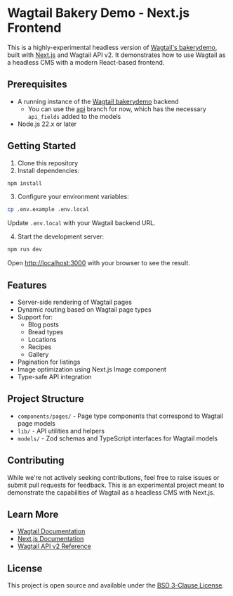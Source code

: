 # Wagtail Bakery Demo - Next.js Frontend

This is a highly-experimental headless version of [Wagtail's bakerydemo](https://github.com/wagtail/bakerydemo), built with [Next.js](https://nextjs.org) and Wagtail API v2. It demonstrates how to use Wagtail as a headless CMS with a modern React-based frontend.

## Prerequisites

- A running instance of the [Wagtail bakerydemo](https://github.com/wagtail/bakerydemo) backend
  - You can use the [api](https://github.com/wagtail/bakerydemo/tree/api) branch for now, which has the necessary `api_fields` added to the models
- Node.js 22.x or later

## Getting Started

1. Clone this repository
2. Install dependencies:

```bash
npm install
```

3. Configure your environment variables:

```bash
cp .env.example .env.local
```

Update `.env.local` with your Wagtail backend URL.

4. Start the development server:

```bash
npm run dev
```

Open [http://localhost:3000](http://localhost:3000) with your browser to see the result.

## Features

- Server-side rendering of Wagtail pages
- Dynamic routing based on Wagtail page types
- Support for:
  - Blog posts
  - Bread types
  - Locations
  - Recipes
  - Gallery
- Pagination for listings
- Image optimization using Next.js Image component
- Type-safe API integration

## Project Structure

- `components/pages/` - Page type components that correspond to Wagtail page models
- `lib/` - API utilities and helpers
- `models/` - Zod schemas and TypeScript interfaces for Wagtail models

## Contributing

While we're not actively seeking contributions, feel free to raise issues or submit pull requests for feedback. This is an experimental project meant to demonstrate the capabilities of Wagtail as a headless CMS with Next.js.

## Learn More

- [Wagtail Documentation](https://docs.wagtail.org/)
- [Next.js Documentation](https://nextjs.org/docs)
- [Wagtail API v2 Reference](https://docs.wagtail.org/en/stable/advanced_topics/api/index.html)

## License

This project is open source and available under the [BSD 3-Clause License](LICENSE).
